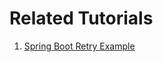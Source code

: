# Related Tutorials

1. [Spring Boot Retry Example](https://howtodoinjava.com/spring-boot2/spring-retry-module/)
